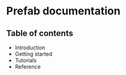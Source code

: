 # Prefab documentation

## Table of contents

* Introduction
* Getting started
* Tutorials
* Reference